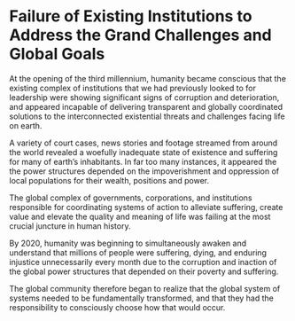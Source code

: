 # Failure of Existing Institutions to Address the Grand Challenges and Global Goals

At the opening of the third millennium, humanity became conscious that the existing complex of institutions that we had previously looked to for leadership were showing significant signs of corruption and deterioration, and appeared incapable of delivering transparent and globally coordinated solutions to the interconnected existential threats and challenges facing life on earth.  

A variety of court cases, news stories and footage streamed from around the world revealed a woefully inadequate state of existence and suffering for many of earth’s inhabitants. In far too many instances, it appeared the the power structures depended on the impoverishment and oppression of local populations for their wealth, positions and power.  

The global complex of governments, corporations, and institutions responsible for coordinating systems of action to alleviate suffering, create value and elevate the quality and meaning of life was failing at the most crucial juncture in human history.  

By 2020, humanity was beginning to simultaneously awaken and understand that millions of people were suffering, dying, and enduring injustice unnecessarily every month due to the corruption and inaction of the global power structures that depended on their poverty and suffering.  

The global community therefore began to realize that the global system of systems needed to be fundamentally transformed, and that they had the responsibility to consciously choose how that would occur. 